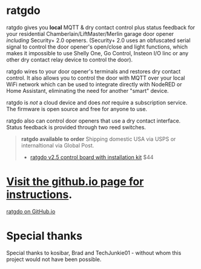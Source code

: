 # ratgdo

ratgdo gives you **local** MQTT & dry contact control plus status feedback for your residential Chamberlain/LiftMaster/Merlin garage door opener _including_ Security+ 2.0 openers. (Security+ 2.0 uses an obfuscated serial signal to control the door opener's open/close and light functions, which makes it impossible to use Shelly One, Go Control, Insteon I/O linc or any other dry contact relay device to control the door). 

ratgdo wires to your door opener's terminals and restores dry contact control. It also allows you to control the door with MQTT over your local WiFi network which can be used to integrate directly with NodeRED or Home Assistant, eliminating the need for another "smart" device.

ratgdo is *not* a cloud device and does *not* require a subscription service. The firmware is open source and free for anyone to use.

ratgdo also can control door openers that use a dry contact interface. Status feedback is provided through two reed switches.

> **ratgdo available to order**
> Shipping domestic USA via USPS or internaltional via Global Post.
>
> * [ratgdo v2.5 control board with installation kit](https://square.link/u/FKqlMSWT) $44

# [Visit the github.io page for instructions](https://paulwieland.github.io/ratgdo/).
[ratgdo on GitHub.io](https://paulwieland.github.io/ratgdo/)

# Special thanks

Special thanks to kosibar, Brad and TechJunkie01 - without whom this project would not have been possible.

